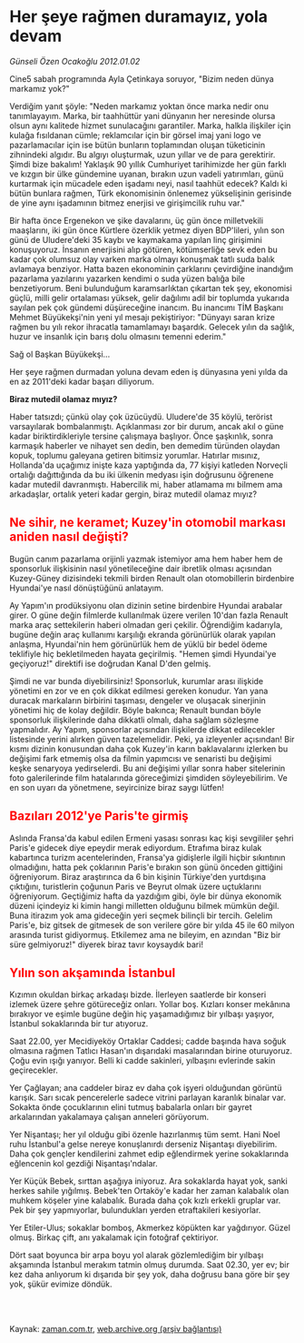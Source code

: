 # Her şeye rağmen duramayız, yola devam

*Günseli Özen Ocakoğlu 2012.01.02*

<td class="columnist-detail">
<p>Cine5 sabah programında Ayla Çetinkaya soruyor, "Bizim neden dünya markamız yok?"</p>
<p>
<div id="haberMetinDiv">
<p>Verdiğim yanıt şöyle: "Neden markamız yoktan önce marka nedir onu tanımlayayım. Marka, bir taahhüttür yani dünyanın her neresinde olursa olsun aynı kalitede hizmet sunulacağını garantiler. Marka, halkla ilişkiler için kulağa fısıldanan cümle; reklamcılar için bir görsel imaj yani logo ve pazarlamacılar için ise bütün bunların toplamından oluşan tüketicinin zihnindeki algıdır. Bu algıyı oluşturmak, uzun yıllar ve de para gerektirir. Şimdi bize bakalım! Yaklaşık 90 yıllık Cumhuriyet tarihimizde her gün farklı ve kızgın bir ülke gündemine uyanan, bırakın uzun vadeli yatırımları, günü kurtarmak için mücadele eden işadamı neyi, nasıl taahhüt edecek? Kaldı ki bütün bunlara rağmen, Türk ekonomisinin önlenemez yükselişinin gerisinde de yine aynı işadamının bitmez enerjisi ve girişimcilik ruhu var."
<p>Bir hafta önce Ergenekon ve şike davalarını, üç gün önce milletvekili maaşlarını, iki gün önce Kürtlere özerklik yetmez diyen BDP'lileri, yılın son günü de Uludere'deki 35 kaybı ve kaymakama yapılan linç girişimini konuşuyoruz. İnsanın enerjisini alıp götüren, kötümserliğe sevk eden bu kadar çok olumsuz olay varken marka olmayı konuşmak tatlı suda balık avlamaya benziyor. Hatta bazen ekonominin çarklarını çevirdiğine inandığım pazarlama yazılarını yazarken kendimi o suda yüzen balığa bile benzetiyorum. Beni bulunduğum karamsarlıktan çıkartan tek şey, ekonomisi güçlü, milli gelir ortalaması yüksek, gelir dağılımı adil bir toplumda yukarıda sayılan pek çok gündemi düşüreceğine inancım. Bu inancımı TİM Başkanı Mehmet Büyükekşi'nin yeni yıl mesajı pekiştiriyor: "Dünyayı saran krize rağmen bu yılı rekor ihracatla tamamlamayı başardık. Gelecek yılın da sağlık, huzur ve insanlık için barış dolu olmasını temenni ederim."
<p>Sağ ol Başkan Büyükekşi...
<p>Her şeye rağmen durmadan yoluna devam eden iş dünyasına yeni yılda da en az 2011'deki kadar başarı diliyorum. 
<p>
<p><b>Biraz mutedil olamaz mıyız?</b>
<p>Haber tatsızdı; çünkü olay çok üzücüydü. Uludere'de 35 köylü, terörist varsayılarak bombalanmıştı. Açıklanması zor bir durum, ancak akıl o güne kadar biriktirdikleriyle tersine çalışmaya başlıyor. Önce şaşkınlık, sonra karmaşık haberler ve nihayet sen dedin, ben demedim türünden olaydan kopuk, toplumu galeyana getiren bitimsiz yorumlar. Hatırlar mısınız, Hollanda'da uçağımız inişte kaza yaptığında da, 77 kişiyi katleden Norveçli ortalığı dağıttığında da bu iki ülkenin medyası işin doğrusunu öğrenene kadar mutedil davranmıştı. Habercilik mi, haber atlamama mı bilmem ama arkadaşlar, ortalık yeteri kadar gergin, biraz mutedil olamaz mıyız?
<h2><font color="#FF0000">Ne sihir, ne keramet; Kuzey'in otomobil markası aniden nasıl değişti?
</font></h2>
<p>Bugün canım pazarlama orijinli yazmak istemiyor ama hem haber hem de sponsorluk ilişkisinin nasıl yönetileceğine dair ibretlik olması açısından Kuzey-Güney dizisindeki tekmili birden Renault olan otomobillerin birdenbire Hyundai'ye nasıl dönüştüğünü anlatayım.
<p>Ay Yapım'ın prodüksiyonu olan dizinin setine birdenbire Hyundai arabalar girer. O güne değin filmlerde kullanılmak üzere verilen 10'dan fazla Renault marka araç settekilerin haberi olmadan geri çekilir. Öğrendiğim kadarıyla, bugüne değin araç kullanımı karşılığı ekranda görünürlük olarak yapılan anlaşma, Hyundai'nin hem görünürlük hem de yüklü bir bedel ödeme teklifiyle hiç bekletilmeden hayata geçirilmiş. "Hemen şimdi Hyundai'ye geçiyoruz!" direktifi ise doğrudan Kanal D'den gelmiş.
<p>Şimdi ne var bunda diyebilirsiniz! Sponsorluk, kurumlar arası ilişkide yönetimi en zor ve en çok dikkat edilmesi gereken konudur. Yan yana duracak markaların birbirini taşıması, dengeler ve oluşacak sinerjinin yönetimi hiç de kolay değildir. Böyle bakınca; Renault bundan böyle sponsorluk ilişkilerinde daha dikkatli olmalı, daha sağlam sözleşme yapmalıdır. Ay Yapım, sponsorlar açısından ilişkilerde dikkat edilecekler listesinde yerini alırken güven tazelemelidir. Peki, ya izleyenler açısından! Bir kısmı dizinin konusundan daha çok Kuzey'in karın baklavalarını izlerken bu değişimi fark etmemiş olsa da filmin yapımcısı ve senaristi bu değişimi keşke senaryoya yedirselerdi. Bu ani değişimi yıllar sonra haber sitelerinin foto galerilerinde film hatalarında göreceğimizi şimdiden söyleyebilirim. Ve en son uyarı da yönetmene, seyircinize biraz saygı lütfen! 
<p>
<h2><font color="#FF0000">Bazıları 2012'ye Paris'te girmiş</font> </h2>
<p>Aslında Fransa'da kabul edilen Ermeni yasası sonrası kaç kişi sevgililer şehri Paris'e gidecek diye epeydir merak ediyordum. Etrafıma biraz kulak kabartınca turizm acentelerinden, Fransa'ya gidişlerle ilgili hiçbir sıkıntının olmadığını, hatta pek çoklarının Paris'e bırakın son günü önceden gittiğini öğreniyorum. Biraz araştırınca da 6 bin kişinin Türkiye'den yurtdışına çıktığını, turistlerin çoğunun Paris ve Beyrut olmak üzere uçtuklarını öğreniyorum. Geçtiğimiz hafta da yazdığım gibi, öyle bir dünya ekonomik düzeni içindeyiz ki kimin hangi milletten olduğunu bilmek mümkün değil. Buna itirazım yok ama gideceğin yeri seçmek bilinçli bir tercih. Gelelim Paris'e, biz gitsek de gitmesek de son verilere göre bir yılda 45 ile 60 milyon arasında turist gidiyormuş. Etkilemez ama ne bileyim, en azından "Biz bir süre gelmiyoruz!" diyerek biraz tavır koysaydık bari!
<p>
<h2><font color="#FF0000">Yılın son akşamında İstanbul
</font></h2>
<p>Kızımın okuldan birkaç arkadaşı bizde. İlerleyen saatlerde bir konseri izlemek üzere şehre götüreceğiz onları. Yollar boş. Kızları konser mekânına bırakıyor ve eşimle bugüne değin hiç yaşamadığımız bir yılbaşı yaşıyor, İstanbul sokaklarında bir tur atıyoruz.
<p>Saat 22.00, yer Mecidiyeköy Ortaklar Caddesi; cadde başında hava soğuk olmasına rağmen Tatlıcı Hasan'ın dışarıdaki masalarından birine oturuyoruz. Çoğu evin ışığı yanıyor. Belli ki cadde sakinleri, yılbaşını evlerinde sakin geçirecekler.
<p>Yer Çağlayan; ana caddeler biraz ev daha çok işyeri olduğundan görüntü karışık. Sarı sıcak pencerelerle sadece vitrini parlayan karanlık binalar var. Sokakta önde çocuklarının elini tutmuş babalarla onları bir gayret arkalarından yakalamaya çalışan anneleri görüyorum.
<p>Yer Nişantaşı; her yıl olduğu gibi özenle hazırlanmış tüm semt. Hani Noel ruhu İstanbul'a gelse nereye konuşlanırdı derseniz Nişantaşı diyebilirim. Daha çok gençler kendilerini zahmet edip eğlendirmek yerine sokaklarında eğlencenin kol gezdiği Nişantaşı'ndalar.
<p>Yer Küçük Bebek, sırttan aşağıya iniyoruz. Ara sokaklarda hayat yok, sanki herkes sahile yığılmış. Bebek'ten Ortaköy'e kadar her zaman kalabalık olan muhkem köşeler yine kalabalık. Burada daha çok kızlı erkekli gruplar var. Pek bir şey yapmıyorlar, bulundukları yerden etraftakileri kesiyorlar.
<p>Yer Etiler-Ulus; sokaklar bomboş, Akmerkez köpükten kar yağdırıyor. Güzel olmuş. Birkaç çift, anı yakalamak için fotoğraf çektiriyor.
<p>Dört saat boyunca bir arpa boyu yol alarak gözlemlediğim bir yılbaşı akşamında İstanbul merakım tatmin olmuş durumda. Saat 02.30, yer ev; bir kez daha anlıyorum ki dışarıda bir şey yok, daha doğrusu bana göre bir şey yok, şükür evimize döndük.</p></p></p></p></p></p></p></p></p></p></p></p></p></p></p></p></p></p></p></p></div>
</p>


<p><br>
		 </br></p></td>

Kaynak: [zaman.com.tr](http://zaman.com.tr/yazar.do?yazino=1222933), [web.archive.org (arşiv bağlantısı)](http://web.archive.org/web/20120114123416/http://www.zaman.com.tr:80/yazar.do?yazino=1222933)
